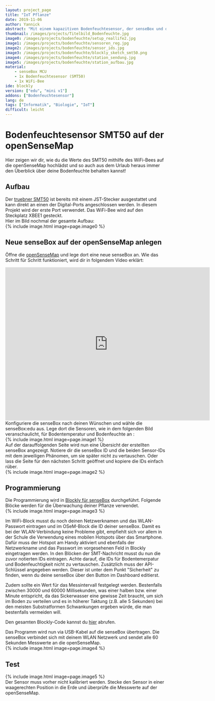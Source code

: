 ```yaml
---
layout: project_page
title: "IoT Pflanze"
date: 2019-11-06
author: Yannick
abstract: "Mit einem kapazitiven Bodenfeuchtesensor, der senseBox und der openSenseMap machen wir deine Pflanze IoT fähig."
thumbnail: /images/projects/Titelbild_Bodenfeuchte.jpg
image0: /images/projects/bodenfeuchte/setup_reallife2.jpg
image1: /images/projects/bodenfeuchte/sensoren_reg.jpg
image2: /images/projects/bodenfeuchte/sensor_ids.jpg
image3: /images/projects/bodenfeuchte/blockly_sketch_smt50.png
image4: /images/projects/bodenfeuchte/station_sendung.jpg
image5: /images/projects/bodenfeuchte/station_aufbau.jpg
material:
    - senseBox MCU
    - 1x Bodenfeuchtesensor (SMT50) 
    - 1x WiFi-Bee
ide: blockly
version: ["edu", "mini v1"]
addons: ["Bodenfeuchtesensor"]
lang: de
tags: ["Informatik", "Biologie", "IoT"]
difficult: leicht
---
```

# Bodenfeuchtesensor SMT50 auf der openSenseMap
Hier zeigen wir dir, wie du die Werte des SMT50 mithilfe des WiFi-Bees auf die openSenseMap hochlädst und so auch aus dem Urlaub heraus immer den Überblick über deine Bodenfeuchte behalten kannst!

## Aufbau
Der [truebner SMT50](https://sensebox.kaufen/product/bodenfeuchte-temperatursensor-smt50) ist bereits mit einem JST-Stecker ausgestattet und kann direkt an einen der Digital-Ports angeschlossen werden. In diesem Projekt wird der erste Port verwendet. Das WiFi-Bee wird auf den Steckplatz XBEE1 gesteckt.<br>Hier im Bild nochmal der gesamte Aufbau:<br>
{% include image.html image=page.image0 %}

## Neue senseBox auf der openSenseMap anlegen
Öffne die [openSenseMap](https://opensensemap.org) und lege dort eine neue senseBox an. Wie das Schritt für Schritt funktioniert, wird dir in folgendem Video erklärt:
<iframe width="640" height="480" src="https://www.youtube-nocookie.com/embed/LtGrribDAho" frameborder="0" allow="accelerometer; autoplay; encrypted-media; gyroscope; picture-in-picture" allowfullscreen></iframe><br>
Konfiguriere die senseBox nach deinen Wünschen und wähle die senseBox:edu aus. Lege dort die Sensoren, wie in dem folgenden Bild veranschaulicht, für Bodentemperatur und Bodenfeuchte an :<br>
{% include image.html image=page.image1 %}<br>
Auf der darauffolgenden Seite wird nun eine Übersicht der erstellten senseBox angezeigt. Notiere dir die senseBox ID und die beiden Sensor-IDs mit dem jeweiligen Phänomen, um sie später nicht zu vertauschen. Oder lass die Seite für den nächsten Schritt geöffnet und kopiere die IDs einfach rüber.<br>
{% include image.html image=page.image2 %}<br>

## Programmierung
Die Programmierung wird in [Blockly für senseBox](https://blockly.sensebox.de) durchgeführt. Folgende Blöcke werden für die Überwachung deiner Pflanze verwendet.<br>
{% include image.html image=page.image3 %}

Im WiFi-Block musst du noch deinen Netzwerknamen und das WLAN-Passwort eintragen und im OSeM-Block die ID deiner senseBox. Damit es bei der WLAN-Verbindung keine Probleme gibt, empfiehlt sich vor allem in der Schule die Verwendung eines mobilen Hotspots über das Smartphone. Dafür muss der Hotspot am Handy aktiviert und ebenfalls der Netzwerkname und das Passwort im vorgesehenen Feld in Blockly eingetragen werden. In den Blöcken der SMT-Nachricht musst du nun die zuvor notierten IDs eintragen. Achte darauf, die IDs für Bodentemerpatur und Bodenfeuchtigkeit nicht zu vertauschen. Zusätzlich  muss der API-Schlüssel angegeben werden. Dieser ist unter dem Punkt "Sicherheit" zu finden, wenn du deine senseBox über den Button im Dashboard editierst. 

Zudem sollte ein Wert für das Messintervall festgelegt werden. Bestenfalls zwischen 30000 und 60000 Millisekunden, was einer halben bzw. einer Minute entspricht, da das Sickerwasser eine gewisse Zeit braucht, um sich im Boden zu verteilen und es in höherer Taktung (z.B. alle 5 Sekunden) bei den meisten Substratformen Schwankungen ergeben würde, die man bestenfalls vermeiden will.

Den gesamten Blockly-Code kannst du [hier](https://blockly.sensebox.de/gallery/63bc1f8bd2853f0013b1dfce) abrufen. 

Das Programm wird nun via USB-Kabel auf die senseBox übertragen. Die senseBox verbindet sich mit deinem WLAN Netzwerk und sendet alle 60 Sekunden Messwerte an die openSenseMap.<br>
{% include image.html image=page.image4 %}

## Test

{% include image.html image=page.image5 %}<br>
Der Sensor muss vorher nicht kalibriert werden. Stecke den Sensor in einer waagerechten Position in die Erde und überprüfe die Messwerte auf der openSenseMap.
